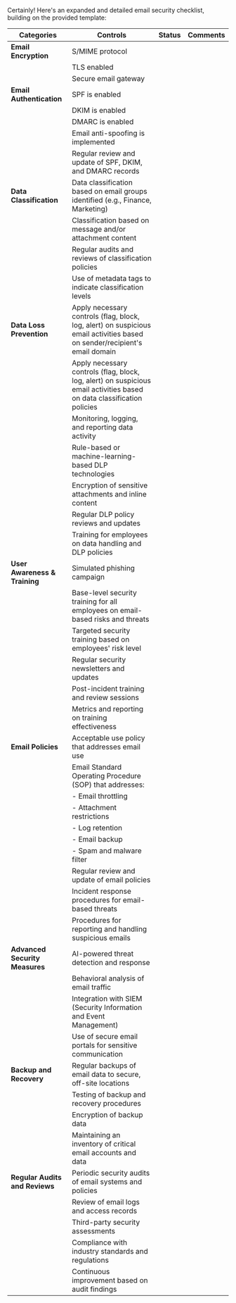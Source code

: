 Certainly! Here's an expanded and detailed email security checklist, building on the provided template:

| **Categories**                 | **Controls**                                                                                                                                                                 | **Status** | **Comments**                                                                                      |
|--------------------------------|-----------------------------------------------------------------------------------------------------------------------------------------------------------------------------|------------|---------------------------------------------------------------------------------------------------|
| **Email Encryption**           | S/MIME protocol                                                                                                                                                             |            |                                                                                                   |
|                                | TLS enabled                                                                                                                                                                 |            |                                                                                                   |
|                                | Secure email gateway                                                                                                                                                        |            |                                                                                                   |
| **Email Authentication**       | SPF is enabled                                                                                                                                                              |            |                                                                                                   |
|                                | DKIM is enabled                                                                                                                                                             |            |                                                                                                   |
|                                | DMARC is enabled                                                                                                                                                            |            |                                                                                                   |
|                                | Email anti-spoofing is implemented                                                                                                                                           |            |                                                                                                   |
|                                | Regular review and update of SPF, DKIM, and DMARC records                                                                                                                   |            |                                                                                                   |
| **Data Classification**        | Data classification based on email groups identified (e.g., Finance, Marketing)                                                                                            |            |                                                                                                   |
|                                | Classification based on message and/or attachment content                                                                                                                   |            |                                                                                                   |
|                                | Regular audits and reviews of classification policies                                                                                                                       |            |                                                                                                   |
|                                | Use of metadata tags to indicate classification levels                                                                                                                      |            |                                                                                                   |
| **Data Loss Prevention**       | Apply necessary controls (flag, block, log, alert) on suspicious email activities based on sender/recipient's email domain                                                 |            |                                                                                                   |
|                                | Apply necessary controls (flag, block, log, alert) on suspicious email activities based on data classification policies                                                     |            |                                                                                                   |
|                                | Monitoring, logging, and reporting data activity                                                                                                                            |            |                                                                                                   |
|                                | Rule-based or machine-learning-based DLP technologies                                                                                                                       |            |                                                                                                   |
|                                | Encryption of sensitive attachments and inline content                                                                                                                      |            |                                                                                                   |
|                                | Regular DLP policy reviews and updates                                                                                                                                      |            |                                                                                                   |
|                                | Training for employees on data handling and DLP policies                                                                                                                    |            |                                                                                                   |
| **User Awareness & Training**  | Simulated phishing campaign                                                                                                                                                 |            |                                                                                                   |
|                                | Base-level security training for all employees on email-based risks and threats                                                                                             |            |                                                                                                   |
|                                | Targeted security training based on employees' risk level                                                                                                                   |            |                                                                                                   |
|                                | Regular security newsletters and updates                                                                                                                                    |            |                                                                                                   |
|                                | Post-incident training and review sessions                                                                                                                                  |            |                                                                                                   |
|                                | Metrics and reporting on training effectiveness                                                                                                                             |            |                                                                                                   |
| **Email Policies**             | Acceptable use policy that addresses email use                                                                                                                              |            |                                                                                                   |
|                                | Email Standard Operating Procedure (SOP) that addresses:                                                                                                                    |            |                                                                                                   |
|                                | - Email throttling                                                                                                                                                          |            |                                                                                                   |
|                                | - Attachment restrictions                                                                                                                                                   |            |                                                                                                   |
|                                | - Log retention                                                                                                                                                             |            |                                                                                                   |
|                                | - Email backup                                                                                                                                                              |            |                                                                                                   |
|                                | - Spam and malware filter                                                                                                                                                   |            |                                                                                                   |
|                                | Regular review and update of email policies                                                                                                                                 |            |                                                                                                   |
|                                | Incident response procedures for email-based threats                                                                                                                        |            |                                                                                                   |
|                                | Procedures for reporting and handling suspicious emails                                                                                                                     |            |                                                                                                   |
| **Advanced Security Measures** | AI-powered threat detection and response                                                                                                                                   |            |                                                                                                   |
|                                | Behavioral analysis of email traffic                                                                                                                                        |            |                                                                                                   |
|                                | Integration with SIEM (Security Information and Event Management)                                                                                                           |            |                                                                                                   |
|                                | Use of secure email portals for sensitive communication                                                                                                                     |            |                                                                                                   |
| **Backup and Recovery**        | Regular backups of email data to secure, off-site locations                                                                                                                |            |                                                                                                   |
|                                | Testing of backup and recovery procedures                                                                                                                                   |            |                                                                                                   |
|                                | Encryption of backup data                                                                                                                                                   |            |                                                                                                   |
|                                | Maintaining an inventory of critical email accounts and data                                                                                                                |            |                                                                                                   |
| **Regular Audits and Reviews** | Periodic security audits of email systems and policies                                                                                                                      |            |                                                                                                   |
|                                | Review of email logs and access records                                                                                                                                     |            |                                                                                                   |
|                                | Third-party security assessments                                                                                                                                           |            |                                                                                                   |
|                                | Compliance with industry standards and regulations                                                                                                                          |            |                                                                                                   |
|                                | Continuous improvement based on audit findings                                                                                                                              |            |                                                                                                   |

